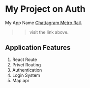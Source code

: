 # My Project on Auth

My App Name [Chattagram Metro Rail](https://github.com/facebook/create-react-app).
>> visit the link above.

## Application Features

1. React Route
2. Privet Routing
3. Authentication
4. Login System
5. Map api
